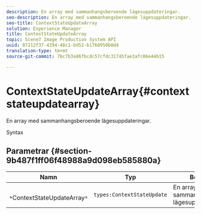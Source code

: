 ```yaml
---
description: En array med sammanhangsberoende lägesuppdateringar.
seo-description: En array med sammanhangsberoende lägesuppdateringar.
seo-title: ContextStateUpdateArray
solution: Experience Manager
title: ContextStateUpdateArray
topic: Scene7 Image Production System API
uuid: 07212f37-4394-48c1-bd52-b1768950b0d4
translation-type: tm+mt
source-git-commit: 7bc7b3a86fbcdc57cfdc31745fae3afc06e44b15

---
```



# ContextStateUpdateArray{#contextstateupdatearray}

En array med sammanhangsberoende lägesuppdateringar.

Syntax

## Parametrar {#section-9b487f1ff06f48988a9d098eb585880a}

| Namn | Typ | Beskrivning |
|---|---|---|
| ` *`ContextStateUpdateArray`*` | `types:ContextStateUpdate` | En array med sammanhangsberoende lägesuppdateringar. |

